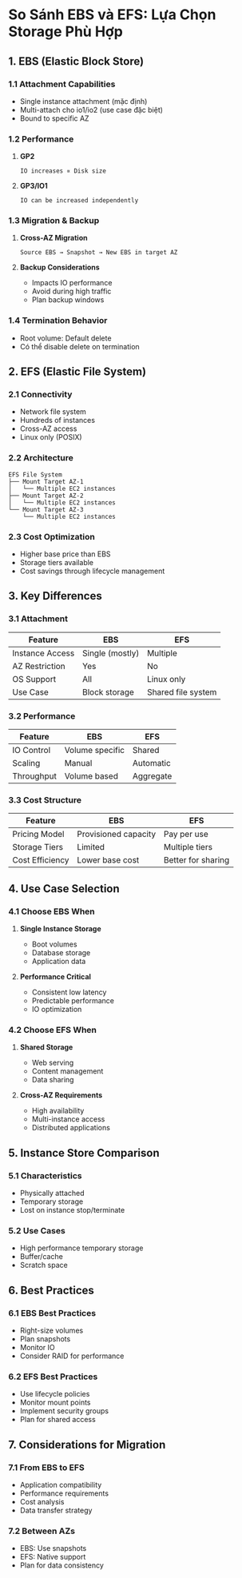 # So Sánh EBS và EFS: Lựa Chọn Storage Phù Hợp

## 1. EBS (Elastic Block Store)

### 1.1 Attachment Capabilities
- Single instance attachment (mặc định)
- Multi-attach cho io1/io2 (use case đặc biệt)
- Bound to specific AZ

### 1.2 Performance
1. **GP2**
   ```plaintext
   IO increases ∝ Disk size
   ```

2. **GP3/IO1**
   ```plaintext
   IO can be increased independently
   ```

### 1.3 Migration & Backup
1. **Cross-AZ Migration**
   ```plaintext
   Source EBS → Snapshot → New EBS in target AZ
   ```

2. **Backup Considerations**
   - Impacts IO performance
   - Avoid during high traffic
   - Plan backup windows

### 1.4 Termination Behavior
- Root volume: Default delete
- Có thể disable delete on termination

## 2. EFS (Elastic File System)

### 2.1 Connectivity
- Network file system
- Hundreds of instances
- Cross-AZ access
- Linux only (POSIX)

### 2.2 Architecture
```plaintext
EFS File System
├── Mount Target AZ-1
│   └── Multiple EC2 instances
├── Mount Target AZ-2
│   └── Multiple EC2 instances
└── Mount Target AZ-3
    └── Multiple EC2 instances
```

### 2.3 Cost Optimization
- Higher base price than EBS
- Storage tiers available
- Cost savings through lifecycle management

## 3. Key Differences

### 3.1 Attachment
| Feature          | EBS                      | EFS                    |
|------------------|--------------------------|------------------------|
| Instance Access  | Single (mostly)          | Multiple               |
| AZ Restriction   | Yes                      | No                     |
| OS Support       | All                      | Linux only             |
| Use Case         | Block storage            | Shared file system     |

### 3.2 Performance
| Feature          | EBS                      | EFS                    |
|------------------|--------------------------|------------------------|
| IO Control       | Volume specific          | Shared                 |
| Scaling          | Manual                   | Automatic              |
| Throughput       | Volume based             | Aggregate              |

### 3.3 Cost Structure
| Feature          | EBS                      | EFS                    |
|------------------|--------------------------|------------------------|
| Pricing Model    | Provisioned capacity     | Pay per use            |
| Storage Tiers    | Limited                  | Multiple tiers         |
| Cost Efficiency  | Lower base cost          | Better for sharing     |

## 4. Use Case Selection

### 4.1 Choose EBS When
1. **Single Instance Storage**
   - Boot volumes
   - Database storage
   - Application data

2. **Performance Critical**
   - Consistent low latency
   - Predictable performance
   - IO optimization

### 4.2 Choose EFS When
1. **Shared Storage**
   - Web serving
   - Content management
   - Data sharing

2. **Cross-AZ Requirements**
   - High availability
   - Multi-instance access
   - Distributed applications

## 5. Instance Store Comparison

### 5.1 Characteristics
- Physically attached
- Temporary storage
- Lost on instance stop/terminate

### 5.2 Use Cases
- High performance temporary storage
- Buffer/cache
- Scratch space

## 6. Best Practices

### 6.1 EBS Best Practices
- Right-size volumes
- Plan snapshots
- Monitor IO
- Consider RAID for performance

### 6.2 EFS Best Practices
- Use lifecycle policies
- Monitor mount points
- Implement security groups
- Plan for shared access

## 7. Considerations for Migration

### 7.1 From EBS to EFS
- Application compatibility
- Performance requirements
- Cost analysis
- Data transfer strategy

### 7.2 Between AZs
- EBS: Use snapshots
- EFS: Native support
- Plan for data consistency